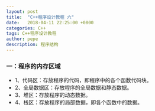 ```yaml
---
layout: post
title:  "C++程序设计教程 六"
date:   2018-04-11 22:25:00 +0800
categories: C++
tags: C++程序设计教程
author: pepe
description: 程序结构
---
```


### 一：**程序的内存区域**

* 1、代码区：存放程序的代码，即程序中的各个函数代码块。
* 2、全局数据区：存放程序的全局数据和静态数据。
* 3、堆区：存放程序的动态数据。
* 4、栈区：存放程序的局部数据，即各个函数中的数据。

















